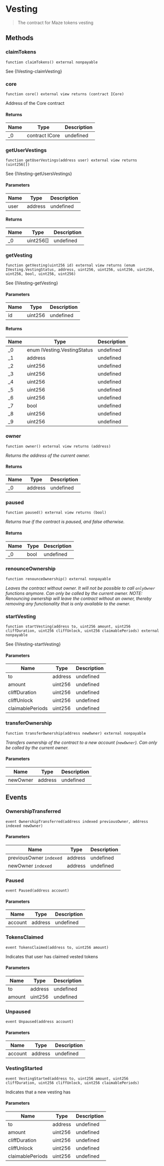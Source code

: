 # Vesting



> The contract for Maze tokens vesting





## Methods

### claimTokens

```solidity
function claimTokens() external nonpayable
```

See {IVesting-claimVesting}




### core

```solidity
function core() external view returns (contract ICore)
```

Address of the Core contract




#### Returns

| Name | Type | Description |
|---|---|---|
| _0 | contract ICore | undefined |

### getUserVestings

```solidity
function getUserVestings(address user) external view returns (uint256[])
```

See {IVesting-getUsersVestings}



#### Parameters

| Name | Type | Description |
|---|---|---|
| user | address | undefined |

#### Returns

| Name | Type | Description |
|---|---|---|
| _0 | uint256[] | undefined |

### getVesting

```solidity
function getVesting(uint256 id) external view returns (enum IVesting.VestingStatus, address, uint256, uint256, uint256, uint256, uint256, bool, uint256, uint256)
```

See {IVesting-getVesting}



#### Parameters

| Name | Type | Description |
|---|---|---|
| id | uint256 | undefined |

#### Returns

| Name | Type | Description |
|---|---|---|
| _0 | enum IVesting.VestingStatus | undefined |
| _1 | address | undefined |
| _2 | uint256 | undefined |
| _3 | uint256 | undefined |
| _4 | uint256 | undefined |
| _5 | uint256 | undefined |
| _6 | uint256 | undefined |
| _7 | bool | undefined |
| _8 | uint256 | undefined |
| _9 | uint256 | undefined |

### owner

```solidity
function owner() external view returns (address)
```



*Returns the address of the current owner.*


#### Returns

| Name | Type | Description |
|---|---|---|
| _0 | address | undefined |

### paused

```solidity
function paused() external view returns (bool)
```



*Returns true if the contract is paused, and false otherwise.*


#### Returns

| Name | Type | Description |
|---|---|---|
| _0 | bool | undefined |

### renounceOwnership

```solidity
function renounceOwnership() external nonpayable
```



*Leaves the contract without owner. It will not be possible to call `onlyOwner` functions anymore. Can only be called by the current owner. NOTE: Renouncing ownership will leave the contract without an owner, thereby removing any functionality that is only available to the owner.*


### startVesting

```solidity
function startVesting(address to, uint256 amount, uint256 cliffDuration, uint256 cliffUnlock, uint256 claimablePeriods) external nonpayable
```

See {IVesting-startVesting}



#### Parameters

| Name | Type | Description |
|---|---|---|
| to | address | undefined |
| amount | uint256 | undefined |
| cliffDuration | uint256 | undefined |
| cliffUnlock | uint256 | undefined |
| claimablePeriods | uint256 | undefined |

### transferOwnership

```solidity
function transferOwnership(address newOwner) external nonpayable
```



*Transfers ownership of the contract to a new account (`newOwner`). Can only be called by the current owner.*

#### Parameters

| Name | Type | Description |
|---|---|---|
| newOwner | address | undefined |



## Events

### OwnershipTransferred

```solidity
event OwnershipTransferred(address indexed previousOwner, address indexed newOwner)
```





#### Parameters

| Name | Type | Description |
|---|---|---|
| previousOwner `indexed` | address | undefined |
| newOwner `indexed` | address | undefined |

### Paused

```solidity
event Paused(address account)
```





#### Parameters

| Name | Type | Description |
|---|---|---|
| account  | address | undefined |

### TokensClaimed

```solidity
event TokensClaimed(address to, uint256 amount)
```

Indicates that user has claimed vested tokens



#### Parameters

| Name | Type | Description |
|---|---|---|
| to  | address | undefined |
| amount  | uint256 | undefined |

### Unpaused

```solidity
event Unpaused(address account)
```





#### Parameters

| Name | Type | Description |
|---|---|---|
| account  | address | undefined |

### VestingStarted

```solidity
event VestingStarted(address to, uint256 amount, uint256 cliffDuration, uint256 cliffUnlock, uint256 claimablePeriods)
```

Indicates that a new vesting has



#### Parameters

| Name | Type | Description |
|---|---|---|
| to  | address | undefined |
| amount  | uint256 | undefined |
| cliffDuration  | uint256 | undefined |
| cliffUnlock  | uint256 | undefined |
| claimablePeriods  | uint256 | undefined |



